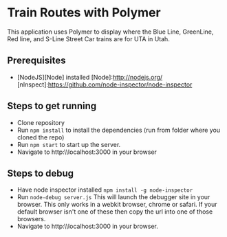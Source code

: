 Train Routes with Polymer
=========================

This application uses Polymer to display where the Blue Line, GreenLine, Red line, and S-Line Street Car trains are for UTA in Utah.

Prerequisites
-------------
- [NodeJS][Node] installed 
[Node]:http://nodejs.org/
[nInspect]:https://github.com/node-inspector/node-inspector

Steps to get running
--------------------
- Clone repository
- Run ```npm install``` to install the dependencies (run from folder where you cloned the repo)
- Run ```npm start``` to start up the server.
- Navigate to http:\\\\localhost:3000 in your browser

Steps to debug
--------------
- Have node inspector installed ```npm install -g node-inspector```
- Run ```node-debug server.js``` This will launch the debugger site in your browser. This only works in a webkit browser, chrome or safari. If your default        browser isn't one of these then copy the url into one of those browsers.
- Navigate to http:\\\\localhost:3000 in your browser.
